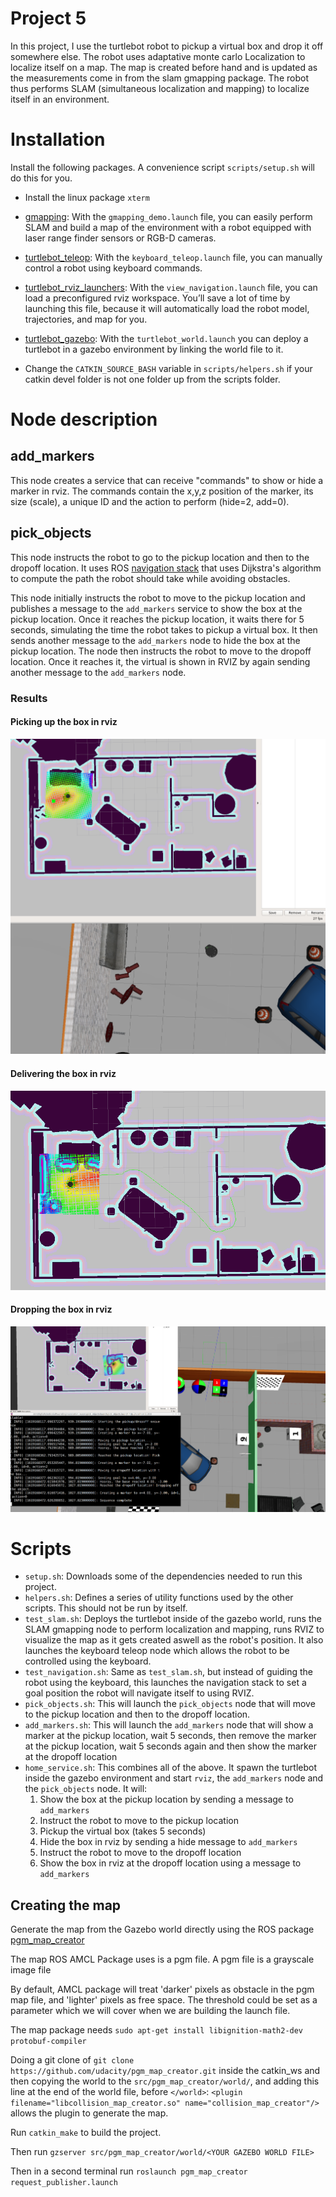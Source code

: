 # Project 5

In this project, I use the turtlebot robot to pickup a virtual box and drop it off somewhere else. The robot uses adaptative monte carlo Localization to localize itself on a map. The map is created before hand and is updated as the measurements come in from the slam gmapping package. The robot thus performs SLAM (simultaneous localization and mapping) to localize itself in an environment.

# Installation

Install the following packages. A convenience script `scripts/setup.sh` will do this for you.

* Install the linux package `xterm`

* [gmapping](http://wiki.ros.org/gmapping): With the `gmapping_demo.launch` file, you can easily perform SLAM and build a map of the environment with a robot equipped with laser range finder sensors or RGB-D cameras.
* [turtlebot_teleop](http://wiki.ros.org/turtlebot_teleop): With the `keyboard_teleop.launch` file, you can manually control a robot using keyboard commands.
* [turtlebot_rviz_launchers](http://wiki.ros.org/turtlebot_rviz_launchers): With the `view_navigation.launch` file, you can load a preconfigured rviz workspace. You’ll save a lot of time by launching this file, because it will automatically load the robot model, trajectories, and map for you.
* [turtlebot_gazebo](http://wiki.ros.org/turtlebot_gazebo): With the `turtlebot_world.launch` you can deploy a turtlebot in a gazebo environment by linking the world file to it.

* Change the `CATKIN_SOURCE_BASH` variable in `scripts/helpers.sh` if your catkin devel folder is not one folder up from the scripts folder.

# Node description

## add_markers
This node creates a service that can receive "commands" to show or hide a marker in rviz. The commands contain the x,y,z position of the marker, its size (scale), a unique ID and the action to perform (hide=2, add=0).

## pick_objects
This node instructs the robot to go to the pickup location and then to the dropoff location. It uses ROS [navigation stack](http://wiki.ros.org/navigation/Tutorials/SendingSimpleGoals) that uses Dijkstra's algorithm to compute the path the robot should take while avoiding obstacles.

This node initially instructs the robot to move to the pickup location and publishes a message to the `add_markers` service to show the box at the pickup location. Once it reaches the pickup location, it waits there for 5 seconds, simulating the time the robot takes to pickup a virtual box. It then sends another message to the `add_markers` node to hide the box at the pickup location. The node then instructs the robot to move to the dropoff location. Once it reaches it, the virtual is shown in RVIZ by again sending another message to the `add_markers` node.

### Results

#### Picking up the box in rviz
![pickup_rviz](images/home_service_pickup.png "Picking up the box in rviz")
#### Delivering the box in rviz
![dropoff_rviz](images/home_service_dropoff.png "Delivering the box in rviz")
#### Dropping the box in rviz
![dropoff_complete](images/home_service_dropoff_complete.png "Dropping the box in rviz")

# Scripts

* `setup.sh`: Downloads some of the dependencies needed to run this project.
* `helpers.sh`: Defines a series of utility functions used by the other scripts. This should not be run by itself.
* `test_slam.sh`: Deploys the turtlebot inside of the gazebo world, runs the SLAM gmapping node to perform localization and mapping, runs RVIZ to visualize the map as it gets created aswell as the robot's position. It also launches the keyboard teleop node which allows the robot to be controlled using the keyboard.
* `test_navigation.sh`: Same as `test_slam.sh`, but instead of guiding the robot using the keyboard, this launches the navigation stack to set a goal position the robot will navigate itself to using RVIZ.
* `pick_objects.sh`: This will launch the `pick_objects` node that will move to the pickup location and then to the dropoff location.
* `add_markers.sh`: This will launch the `add_markers` node that will show a marker at the pickup location, wait 5 seconds, then remove the marker at the pickup location, wait 5 seconds again and then show the marker at the dropoff location
* `home_service.sh`: This combines all of the above. It spawn the turtlebot inside the gazebo environment and start `rviz`, the `add_markers` node and the `pick_objects` node. It will:
  1. Show the box at the pickup location by sending a message to `add_markers`
  2. Instruct the robot to move to the pickup location
  3. Pickup the virtual box (takes 5 seconds)
  4. Hide the box in rviz by sending a hide message to `add_markers`
  5. Instruct the robot to move to the dropoff location
  6. Show the box in rviz at the dropoff location using a message to `add_markers`

## Creating the map
Generate the map from the Gazebo world directly using the ROS package [pgm_map_creator](https://github.com/udacity/pgm_map_creator)

The map ROS AMCL Package uses is a pgm file. A pgm file is a grayscale image file

By default, AMCL package will treat 'darker' pixels as obstacle in the pgm map file, and 'lighter' pixels as free space. The threshold could be set as a parameter which we will cover when we are building the launch file.

The map package needs `sudo apt-get install libignition-math2-dev protobuf-compiler`

Doing a git clone of `git clone https://github.com/udacity/pgm_map_creator.git` inside the catkin_ws and then copying the world to the `src/pgm_map_creator/world/`, and adding this line at the end of the world file, before `</world>`: `<plugin filename="libcollision_map_creator.so" name="collision_map_creator"/>` allows the plugin to generate the map.

Run `catkin_make` to build the project.

Then run `gzserver src/pgm_map_creator/world/<YOUR GAZEBO WORLD FILE>`

Then in a second terminal run `roslaunch pgm_map_creator request_publisher.launch`
